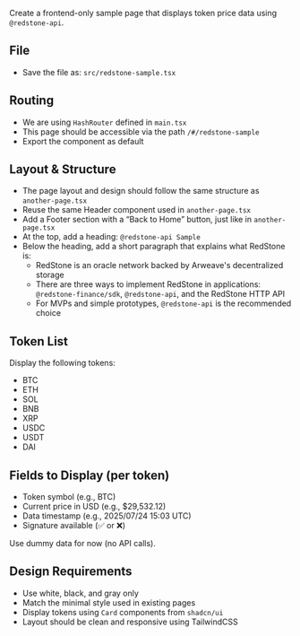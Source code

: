 Create a frontend-only sample page that displays token price data using `@redstone-api`.

## File

- Save the file as: `src/redstone-sample.tsx`

## Routing

- We are using `HashRouter` defined in `main.tsx`
- This page should be accessible via the path `/#/redstone-sample`
- Export the component as default

## Layout & Structure

- The page layout and design should follow the same structure as `another-page.tsx`
- Reuse the same Header component used in `another-page.tsx`
- Add a Footer section with a “Back to Home” button, just like in `another-page.tsx`
- At the top, add a heading: `@redstone-api Sample`
- Below the heading, add a short paragraph that explains what RedStone is:
  - RedStone is an oracle network backed by Arweave's decentralized storage
  - There are three ways to implement RedStone in applications: `@redstone-finance/sdk`, `@redstone-api`, and the RedStone HTTP API
  - For MVPs and simple prototypes, `@redstone-api` is the recommended choice

## Token List

Display the following tokens:

- BTC
- ETH
- SOL
- BNB
- XRP
- USDC
- USDT
- DAI

## Fields to Display (per token)

- Token symbol (e.g., BTC)
- Current price in USD (e.g., $29,532.12)
- Data timestamp (e.g., 2025/07/24 15:03 UTC)
- Signature available (✅ or ❌)

Use dummy data for now (no API calls).

## Design Requirements

- Use white, black, and gray only
- Match the minimal style used in existing pages
- Display tokens using `Card` components from `shadcn/ui`
- Layout should be clean and responsive using TailwindCSS
